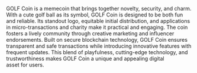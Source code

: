 GOLF Coin is a memecoin that brings together novelty, security, and charm. With a cute golf ball as its symbol, GOLF Coin is designed to be both fun and reliable. Its standout logo, equitable initial distribution, and applications in micro-transactions and charity make it practical and engaging. The coin fosters a lively community through creative marketing and influencer endorsements. Built on secure blockchain technology, GOLF Coin ensures transparent and safe transactions while introducing innovative features with frequent updates. This blend of playfulness, cutting-edge technology, and trustworthiness makes GOLF Coin a unique and appealing digital asset for users.
